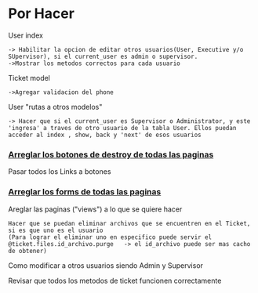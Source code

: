 # Por Hacer


User index 

    -> Habilitar la opcion de editar otros usuarios(User, Executive y/o SUpervisor), si el current_user es admin o supervisor.
    ->Mostrar los metodos correctos para cada usuario

Ticket model

    ->Agregar validacion del phone

User "rutas a otros modelos"

    -> Hacer que si el current_user es Supervisor o Administrator, y este 'ingresa' a traves de otro usuario de la tabla User. Ellos puedan acceder al index , show, back y 'next' de esos usuarios


### <ins>Arreglar los botones de destroy de todas las paginas</ins>

Pasar todos los Links a botones

### <ins>Arreglar los forms de todas las paginas</ins>

Areglar las paginas ("views") a lo que se quiere hacer

    Hacer que se puedan eliminar archivos que se encuentren en el Ticket, si es que uno es el usuario
    (Para lograr el eliminar uno en especifico puede servir el @ticket.files.id_archivo.purge   -> el id_archivo puede ser mas cacho de obtener)


Como modificar a otros usuarios siendo Admin y Supervisor

Revisar que todos los metodos de ticket funcionen correctamente